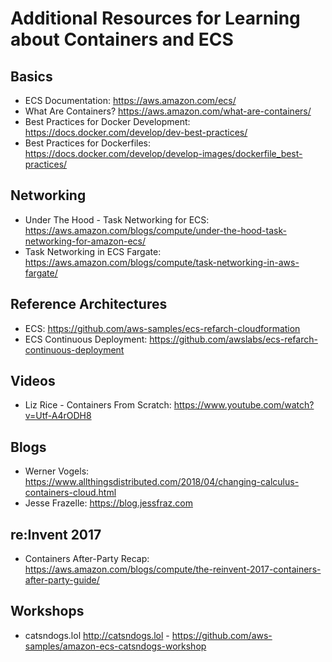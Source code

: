 # Additional Resources for Learning about Containers and ECS

## Basics
* ECS Documentation: https://aws.amazon.com/ecs/
* What Are Containers? https://aws.amazon.com/what-are-containers/
* Best Practices for Docker Development: https://docs.docker.com/develop/dev-best-practices/
* Best Practices for Dockerfiles: https://docs.docker.com/develop/develop-images/dockerfile_best-practices/

## Networking

* Under The Hood - Task Networking for ECS: https://aws.amazon.com/blogs/compute/under-the-hood-task-networking-for-amazon-ecs/
* Task Networking in ECS Fargate: https://aws.amazon.com/blogs/compute/task-networking-in-aws-fargate/

## Reference Architectures
* ECS: https://github.com/aws-samples/ecs-refarch-cloudformation
* ECS Continuous Deployment: https://github.com/awslabs/ecs-refarch-continuous-deployment

## Videos
* Liz Rice - Containers From Scratch: https://www.youtube.com/watch?v=Utf-A4rODH8

## Blogs
* Werner Vogels: https://www.allthingsdistributed.com/2018/04/changing-calculus-containers-cloud.html
* Jesse Frazelle: https://blog.jessfraz.com

## re:Invent 2017
* Containers After-Party Recap: https://aws.amazon.com/blogs/compute/the-reinvent-2017-containers-after-party-guide/

## Workshops

* catsndogs.lol http://catsndogs.lol - https://github.com/aws-samples/amazon-ecs-catsndogs-workshop
